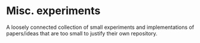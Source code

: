 # Misc. experiments
A loosely connected collection of small experiments and implementations of papers/ideas that are too small to justify their own repository.
